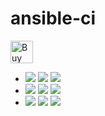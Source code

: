 # ansible-ci

<a href='https://ko-fi.com/A417UXC'><img height='36' style='border:0px;height:36px;' src='https://az743702.vo.msecnd.net/cdn/kofi2.png?v=0' border='0' alt='Buy Me a Coffee at ko-fi.com' /></a>

- [![](https://images.microbadger.com/badges/version/jorgeandrada/ansible-ci:centos6-latest.svg)](https://microbadger.com/images/jorgeandrada/ansible-ci:centos6-latest "Get your own version badge on microbadger.com") [![](https://images.microbadger.com/badges/image/jorgeandrada/ansible-ci:centos6-latest.svg)](https://microbadger.com/images/jorgeandrada/ansible-ci:centos6-latest "Get your own image badge on microbadger.com") [![](https://images.microbadger.com/badges/commit/jorgeandrada/ansible-ci:centos6-latest.svg)](https://microbadger.com/images/jorgeandrada/ansible-ci:centos6-latest "Get your own commit badge on microbadger.com")
- [![](https://images.microbadger.com/badges/version/jorgeandrada/ansible-ci:centos7-latest.svg)](https://microbadger.com/images/jorgeandrada/ansible-ci:centos7-latest "Get your own version badge on microbadger.com") [![](https://images.microbadger.com/badges/image/jorgeandrada/ansible-ci:centos7-latest.svg)](https://microbadger.com/images/jorgeandrada/ansible-ci:centos7-latest "Get your own image badge on microbadger.com") [![](https://images.microbadger.com/badges/commit/jorgeandrada/ansible-ci:centos7-latest.svg)](https://microbadger.com/images/jorgeandrada/ansible-ci:centos7-latest "Get your own commit badge on microbadger.com")
- [![](https://images.microbadger.com/badges/version/jorgeandrada/ansible-ci:centos7systemd-latest.svg)](https://microbadger.com/images/jorgeandrada/ansible-ci:centos7systemd-latest "Get your own version badge on microbadger.com") [![](https://images.microbadger.com/badges/image/jorgeandrada/ansible-ci:centos7systemd-latest.svg)](https://microbadger.com/images/jorgeandrada/ansible-ci:centos7systemd-latest "Get your own image badge on microbadger.com") [![](https://images.microbadger.com/badges/commit/jorgeandrada/ansible-ci:centos7systemd-latest.svg)](https://microbadger.com/images/jorgeandrada/ansible-ci:centos7systemd-latest "Get your own commit badge on microbadger.com")
